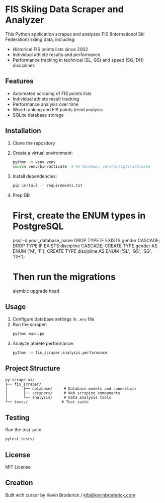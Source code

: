 # FIS Skiing Data Scraper and Analyzer

This Python application scrapes and analyzes FIS (International Ski Federation) skiing data, including:
- Historical FIS points lists since 2002
- Individual athlete results and performance
- Performance tracking in technical (SL, GS) and speed (SG, DH) disciplines

## Features

- Automated scraping of FIS points lists
- Individual athlete result tracking
- Performance analysis over time
- World ranking and FIS points trend analysis
- SQLite database storage

## Installation

1. Clone the repository
2. Create a virtual environment:
   ```bash
   python -m venv venv
   source venv/bin/activate  # On Windows: venv\Scripts\activate
   ```
3. Install dependencies:
   ```bash
   pip install -r requirements.txt
   ```
4. Prep DB
   # First, create the ENUM types in PostgreSQL
   psql -d your_database_name
   DROP TYPE IF EXISTS gender CASCADE;
   DROP TYPE IF EXISTS discipline CASCADE;
   CREATE TYPE gender AS ENUM ('M', 'F');
   CREATE TYPE discipline AS ENUM ('SL', 'GS', 'SG', 'DH');
   
   # Then run the migrations
   alembic upgrade head

## Usage

1. Configure database settings in `.env` file
2. Run the scraper:
   ```bash
   python main.py
   ```
3. Analyze athlete performance:
   ```bash
   python -m fis_scraper.analysis.performance
   ```

## Project Structure

```
py-scrape-ai/
├── fis_scraper/
│       ├── database/     # Database models and connection
│       ├── scrapers/     # Web scraping components
│       └── analysis/     # Data analysis tools
└── tests/               # Test suite
```

## Testing

Run the test suite:
```bash
pytest tests/
```

## License

MIT License 

## Creation

Built with cursor by Kevin Broderick / ktb@kevinbroderick.com